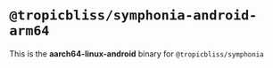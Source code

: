 # `@tropicbliss/symphonia-android-arm64`

This is the **aarch64-linux-android** binary for `@tropicbliss/symphonia`
